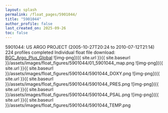 ```yaml
---
layout: splash
permalink: /float_pages/5901044/
title: "5901044"
author_profile: false
last_created_on: 2025-09-26
toc: false
---
```

 
5901044: US ARGO PROJECT (2005-10-27T20:24 to 2010-07-12T21:14)
224 profiles completed
Individual float file download: [BGC_Argo_Plus_Global](https://ftp.soest.hawaii.edu/bgc_argo_plus/Individual_Floats/outliers_removed/5901044_Sprof_processed.nc)
![img-png]({{ site.url }}{{ site.baseurl }}/assets/images/float_figures/5901044/01_5901044_map.png
![img-png]({{ site.url }}{{ site.baseurl }}/assets/images/float_figures/5901044/5901044_DOXY.png
![img-png]({{ site.url }}{{ site.baseurl }}/assets/images/float_figures/5901044/5901044_PRES.png
![img-png]({{ site.url }}{{ site.baseurl }}/assets/images/float_figures/5901044/5901044_PSAL.png
![img-png]({{ site.url }}{{ site.baseurl }}/assets/images/float_figures/5901044/5901044_TEMP.png
